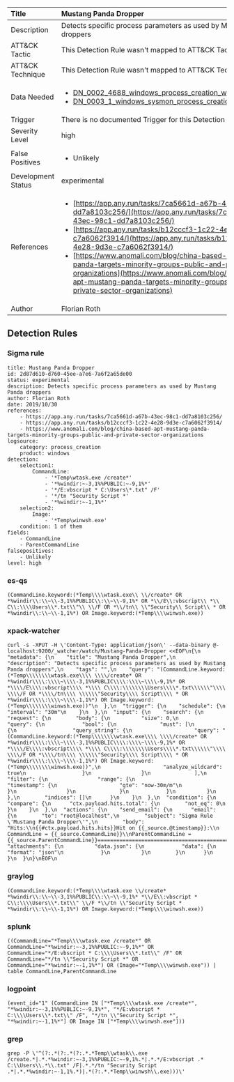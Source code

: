 | Title                | Mustang Panda Dropper                                                                                                                                                 |
|:---------------------|:------------------------------------------------------------------------------------------------------------------------------------------------------------|
| Description          | Detects specific process parameters as used by Mustang Panda droppers                                                                                                                                           |
| ATT&amp;CK Tactic    |   This Detection Rule wasn't mapped to ATT&amp;CK Tactic yet  |
| ATT&amp;CK Technique |  This Detection Rule wasn't mapped to ATT&amp;CK Technique yet  |
| Data Needed          | <ul><li>[DN_0002_4688_windows_process_creation_with_commandline](../Data_Needed/DN_0002_4688_windows_process_creation_with_commandline.md)</li><li>[DN_0003_1_windows_sysmon_process_creation](../Data_Needed/DN_0003_1_windows_sysmon_process_creation.md)</li></ul>  |
| Trigger              |  There is no documented Trigger for this Detection Rule yet  |
| Severity Level       | high |
| False Positives      | <ul><li>Unlikely</li></ul>  |
| Development Status   | experimental |
| References           | <ul><li>[https://app.any.run/tasks/7ca5661d-a67b-43ec-98c1-dd7a8103c256/](https://app.any.run/tasks/7ca5661d-a67b-43ec-98c1-dd7a8103c256/)</li><li>[https://app.any.run/tasks/b12cccf3-1c22-4e28-9d3e-c7a6062f3914/](https://app.any.run/tasks/b12cccf3-1c22-4e28-9d3e-c7a6062f3914/)</li><li>[https://www.anomali.com/blog/china-based-apt-mustang-panda-targets-minority-groups-public-and-private-sector-organizations](https://www.anomali.com/blog/china-based-apt-mustang-panda-targets-minority-groups-public-and-private-sector-organizations)</li></ul>  |
| Author               | Florian Roth |


## Detection Rules

### Sigma rule

```
title: Mustang Panda Dropper
id: 2d87d610-d760-45ee-a7e6-7a6f2a65de00
status: experimental
description: Detects specific process parameters as used by Mustang Panda droppers
author: Florian Roth
date: 2019/10/30
references:
    - https://app.any.run/tasks/7ca5661d-a67b-43ec-98c1-dd7a8103c256/
    - https://app.any.run/tasks/b12cccf3-1c22-4e28-9d3e-c7a6062f3914/
    - https://www.anomali.com/blog/china-based-apt-mustang-panda-targets-minority-groups-public-and-private-sector-organizations
logsource:
    category: process_creation
    product: windows
detection:
    selection1:
        CommandLine: 
            - '*Temp\wtask.exe /create*'
            - '*%windir:~-3,1%%PUBLIC:~-9,1%*'
            - '*/E:vbscript * C:\Users\*.txt" /F'
            - '*/tn "Security Script *'
            - '*%windir:~-1,1%*'
    selection2:
        Image:
            - '*Temp\winwsh.exe'
    condition: 1 of them
fields:
    - CommandLine
    - ParentCommandLine
falsepositives:
    - Unlikely
level: high

```





### es-qs
    
```
(CommandLine.keyword:(*Temp\\\\wtask.exe\\ \\/create* OR *%windir\\:\\~\\-3,1%%PUBLIC\\:\\~\\-9,1%* OR *\\/E\\:vbscript\\ *\\ C\\:\\\\Users\\*.txt\\"\\ \\/F OR *\\/tn\\ \\"Security\\ Script\\ * OR *%windir\\:\\~\\-1,1%*) OR Image.keyword:(*Temp\\\\winwsh.exe))
```


### xpack-watcher
    
```
curl -s -XPUT -H \'Content-Type: application/json\' --data-binary @- localhost:9200/_watcher/watch/Mustang-Panda-Dropper <<EOF\n{\n  "metadata": {\n    "title": "Mustang Panda Dropper",\n    "description": "Detects specific process parameters as used by Mustang Panda droppers",\n    "tags": "",\n    "query": "(CommandLine.keyword:(*Temp\\\\\\\\wtask.exe\\\\ \\\\/create* OR *%windir\\\\:\\\\~\\\\-3,1%%PUBLIC\\\\:\\\\~\\\\-9,1%* OR *\\\\/E\\\\:vbscript\\\\ *\\\\ C\\\\:\\\\\\\\Users\\\\*.txt\\\\\\"\\\\ \\\\/F OR *\\\\/tn\\\\ \\\\\\"Security\\\\ Script\\\\ * OR *%windir\\\\:\\\\~\\\\-1,1%*) OR Image.keyword:(*Temp\\\\\\\\winwsh.exe))"\n  },\n  "trigger": {\n    "schedule": {\n      "interval": "30m"\n    }\n  },\n  "input": {\n    "search": {\n      "request": {\n        "body": {\n          "size": 0,\n          "query": {\n            "bool": {\n              "must": [\n                {\n                  "query_string": {\n                    "query": "(CommandLine.keyword:(*Temp\\\\\\\\wtask.exe\\\\ \\\\/create* OR *%windir\\\\:\\\\~\\\\-3,1%%PUBLIC\\\\:\\\\~\\\\-9,1%* OR *\\\\/E\\\\:vbscript\\\\ *\\\\ C\\\\:\\\\\\\\Users\\\\*.txt\\\\\\"\\\\ \\\\/F OR *\\\\/tn\\\\ \\\\\\"Security\\\\ Script\\\\ * OR *%windir\\\\:\\\\~\\\\-1,1%*) OR Image.keyword:(*Temp\\\\\\\\winwsh.exe))",\n                    "analyze_wildcard": true\n                  }\n                }\n              ],\n              "filter": {\n                "range": {\n                  "timestamp": {\n                    "gte": "now-30m/m"\n                  }\n                }\n              }\n            }\n          }\n        },\n        "indices": []\n      }\n    }\n  },\n  "condition": {\n    "compare": {\n      "ctx.payload.hits.total": {\n        "not_eq": 0\n      }\n    }\n  },\n  "actions": {\n    "send_email": {\n      "email": {\n        "to": "root@localhost",\n        "subject": "Sigma Rule \'Mustang Panda Dropper\'",\n        "body": "Hits:\\n{{#ctx.payload.hits.hits}}Hit on {{_source.@timestamp}}:\\n      CommandLine = {{_source.CommandLine}}\\nParentCommandLine = {{_source.ParentCommandLine}}================================================================================\\n{{/ctx.payload.hits.hits}}",\n        "attachments": {\n          "data.json": {\n            "data": {\n              "format": "json"\n            }\n          }\n        }\n      }\n    }\n  }\n}\nEOF\n
```


### graylog
    
```
(CommandLine.keyword:(*Temp\\\\wtask.exe \\/create* *%windir\\:\\~\\-3,1%%PUBLIC\\:\\~\\-9,1%* *\\/E\\:vbscript * C\\:\\\\Users\\*.txt\\" \\/F *\\/tn \\"Security Script * *%windir\\:\\~\\-1,1%*) OR Image.keyword:(*Temp\\\\winwsh.exe))
```


### splunk
    
```
((CommandLine="*Temp\\\\wtask.exe /create*" OR CommandLine="*%windir:~-3,1%%PUBLIC:~-9,1%*" OR CommandLine="*/E:vbscript * C:\\\\Users\\*.txt\\" /F" OR CommandLine="*/tn \\"Security Script *" OR CommandLine="*%windir:~-1,1%*") OR (Image="*Temp\\\\winwsh.exe")) | table CommandLine,ParentCommandLine
```


### logpoint
    
```
(event_id="1" (CommandLine IN ["*Temp\\\\wtask.exe /create*", "*%windir:~-3,1%%PUBLIC:~-9,1%*", "*/E:vbscript * C:\\\\Users\\*.txt\\" /F", "*/tn \\"Security Script *", "*%windir:~-1,1%*"] OR Image IN ["*Temp\\\\winwsh.exe"]))
```


### grep
    
```
grep -P \'^(?:.*(?:.*(?:.*.*Temp\\wtask\\.exe /create.*|.*.*%windir:~-3,1%%PUBLIC:~-9,1%.*|.*.*/E:vbscript .* C:\\Users\\.*\\.txt" /F|.*.*/tn "Security Script .*|.*.*%windir:~-1,1%.*)|.*(?:.*.*Temp\\winwsh\\.exe)))\'
```



